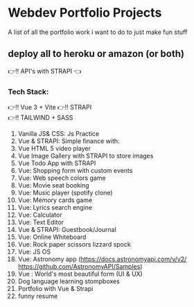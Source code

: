 # Webdev Portfolio Projects
A list of all the portfolio work i want to do to just make fun stuff

## deploy all to heroku or amazon (or both)
:point_right:!! API's with STRAPI :point_left:

### Tech Stack:
:point_right:!! Vue 3  + Vite
:point_right:!! STRAPI  
:point_right:!! TAILWIND + SASS


1. Vanilla JS& CSS: Js Practice
2. Vue & STRAPI: Simple finance with:
3. Vue HTML 5 video player
4. Vue Image Gallery with STRAPI to store images
5. Vue Todo App with STRAPI
6. Vue: Shopping form with custom events
7. Vue: Web speech colors game
8. Vue: Movie seat booking
9. Vue: Music player (spotify clone)
10. Vue: Memory cards game
11. Vue: Lyrics search engine
12. Vue: Calculator
13. Vue: Text Editor
14. Vue & STRAPI: Guestbook/Journal
15. Vue: Online Whiteboard
16. Vue: Rock paper scissors lizzard spock
17. Vue: JS OS
18. Vue: Astronomy app (https://docs.astronomyapi.com/v/v2/ https://github.com/AstronomyAPI/Samples)
19. Vue : World's most beautiful form (UI & UX)
25. Dog language learning stompboxes
26. Portfolio with Vue & Strapi  
27. funny resume
